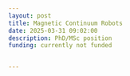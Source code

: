 ```yaml
---
layout: post
title: Magnetic Continuum Robots
date: 2025-03-31 09:02:00
description: PhD/MSc position 
funding: currently not funded


---
```

<!--
abstract: We develop novel magnetic continuum robots for minimally invasive robotics operations with medical image guidance. Your task will be exploring different magnetic continuum robot actuation methods, combining ultrahigh field magnetic actuation and concentric-tube robot actuation concepts.
research_topics: [Magnetism and Magnetic actuation , Continuum mechanics ,Electromagnetic actuation systems,  Mechatronic design, Nonlinear control]
applicant_background: [Mechanical Engineering, Electrical Engineering, Biomedical Engineering, Mechatronic Engineering, Physics]
applicant_experience:
	mandatory: [Mechatronics (integrated hardware and software system) , Programming (C++, Python, ROS) , CAD designing , Embedded systems]
	optional: [Control theory , Magnetism]

-->